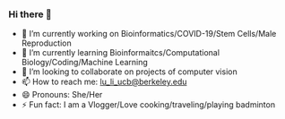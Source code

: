 ### Hi there 👋

- 🔭 I’m currently working on Bioinformatics/COVID-19/Stem Cells/Male Reproduction
- 🌱 I’m currently learning Bioinformaitcs/Computational Biology/Coding/Machine Learning
- 👯 I’m looking to collaborate on projects of computer vision
- 📫 How to reach me: lu_li_ucb@berkeley.edu
- 😄 Pronouns: She/Her
- ⚡ Fun fact: I am a Vlogger/Love cooking/traveling/playing badminton
